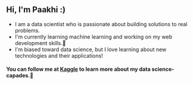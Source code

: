 ## Hi, I'm Paakhi :)

- I am a data scientist who is passionate about building solutions to real problems. 
- I'm currently learning machine learning and working on my web development skills.👾
- I'm biased toward data science, but I love learning about new technologies and their applications!

#### You can follow me at [Kaggle](https://www.kaggle.com/paakhim10) to learn more about my data science-capades.🚀
<!--
**paakhim10/paakhim10** is a ✨ _special_ ✨ repository because its `README.md` (this file) appears on your GitHub profile.

Here are some ideas to get you started:

- 🔭 I’m currently working on ...
- 🌱 I’m currently learning ...
- 👯 I’m looking to collaborate on ...
- 🤔 I’m looking for help with ...
- 💬 Ask me about ...
- 📫 How to reach me: ...
- 😄 Pronouns: ...
- ⚡ Fun fact: ...
-->
